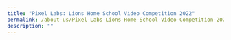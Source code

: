 ```yaml
---
title: "Pixel Labs: Lions Home School Video Competition 2022"
permalink: /about-us/Pixel-Labs-Lions-Home-School-Video-Competition-2022/
description: ""
---
```

